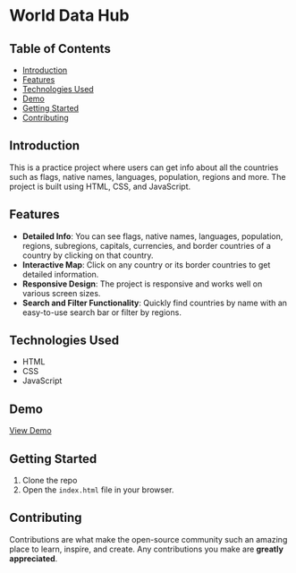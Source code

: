 # World Data Hub

## Table of Contents

- [Introduction](#introduction)
- [Features](#features)
- [Technologies Used](#technologies-used)
- [Demo](#demo)
- [Getting Started](#getting-started)
- [Contributing](#contributing)

## Introduction

This is a practice project where users can get info about all the countries such as flags, native names, languages, population, regions and more. The project is built using HTML, CSS, and JavaScript.

## Features

- **Detailed Info**: You can see flags, native names, languages, population, regions, subregions, capitals, currencies, and border countries of a country by clicking on that country.
- **Interactive Map**: Click on any country or its border countries to get detailed information.
- **Responsive Design**: The project is responsive and works well on various screen sizes.
- **Search and Filter Functionality**: Quickly find countries by name with an easy-to-use search bar or filter by regions.

## Technologies Used

- HTML
- CSS
- JavaScript

## Demo

[View Demo](https://worlddatahub.netlify.app/)

## Getting Started

1. Clone the repo
2. Open the `index.html` file in your browser.

## Contributing

Contributions are what make the open-source community such an amazing place to learn, inspire, and create. Any contributions you make are **greatly appreciated**.
